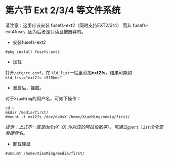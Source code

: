 # 第六节 Ext 2/3/4 等文件系统

请注意：这里应该安装 fusefs-ext2（同时支持EXT2/3/4） 而非 fusefs-ext4fuse，因为后者是只读且被废弃的。

- 安装fusefs-ext2

`#pkg install fusefs-ext2`

- 加载

打开`/etc/rc.conf`，在 `kld_list`一栏里添加**ext2fs**，结果可能如`kld_list="ext2fs i915kms"`

- 重启后，挂载。

对于`XiaoMing`的用户名，可如下操作：

```
cd ~
mkdir /media/first/
#mount -t ext2fs /dev/da0sX /home/XiaoMing/media/first/
```
*提示：上式不一定是da0sX（X 为对应的阿拉伯数字），可通过`gpart list`命令查看硬盘名。*

- 卸载硬盘

`#umount /home/XiaoMing/media/first/`

